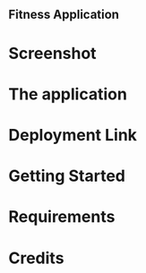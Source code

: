 ## Fitness Application 

# Screenshot

# The application

# Deployment Link 

# Getting Started

# Requirements 

# Credits
